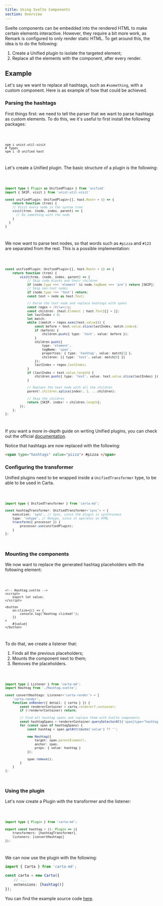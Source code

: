 ```yaml
---
title: Using Svelte Components
section: Overview
---
```


<script>
  import Code from '$lib/components/code/Code.svelte';
</script>

Svelte components can be embedded into the rendered HTML to make certain elements interactive. However, they require a bit more work, as Remark is configured to only render static HTML. To get around this, the idea is to do the following:

1. Create a Unified plugin to isolate the targeted element;
2. Replace all the elements with the component, after every render.

## Example

Let's say we want to replace all hashtags, such as `#something`, with a custom component. Here is as example of how that could be achieved.

### Parsing the hashtags

First things first: we need to tell the parser that we want to parse hashtags as custom elements. To do this, we it's useful to first install the following packages:

<Code>

```shell
npm i unist-util-visit
# Types
npm i -D unified hast
```

</Code>

Let's create a Unified plugin. The basic structure of a plugin is the following:

<Code>

```ts
import type { Plugin as UnifiedPlugin } from 'unified'
import { SKIP, visit } from 'unist-util-visit'

const unifiedPlugin: UnifiedPlugin<[], hast.Root> = () => {
	return function (tree) {
    // Visit every node in the syntax tree
    visit(tree, (node, index, parent) => {
      // Do something with the node
    }
  }
}
```

</Code>

We now want to parse text nodes, so that words such as `#pizza` and `#123` are separated from the rest. This is a possible implementation:

<Code>

```ts
const unifiedPlugin: UnifiedPlugin<[], hast.Root> = () => {
	return function (tree) {
		visit(tree, (node, index, parent) => {
			// Skip code blocks and their children
			if (node.type === 'element' && node.tagName === 'pre') return [SKIP];
			// Skip non-text nodes
			if (node.type !== 'text') return;
			const text = node as hast.Text;

			// Parse the text node and replace hashtags with spans
			const regex = /#(\w+)/g;
			const children: (hast.Element | hast.Text)[] = [];
			let lastIndex = 0;
			let match;
			while ((match = regex.exec(text.value))) {
				const before = text.value.slice(lastIndex, match.index);
				if (before) {
					children.push({ type: 'text', value: before });
				}
				children.push({
					type: 'element',
					tagName: 'span',
					properties: { type: 'hashtag', value: match[1] },
					children: [{ type: 'text', value: match[0] }]
				});
				lastIndex = regex.lastIndex;
			}
			if (lastIndex < text.value.length) {
				children.push({ type: 'text', value: text.value.slice(lastIndex) });
			}

			// Replace the text node with all the children
			parent!.children.splice(index!, 1, ...children);

			// Skip the children
			return [SKIP, index! + children.length];
		});
	};
};
```

</Code>

If you want a more in-depth guide on writing Unified plugins, you can check out the official [documentation](https://unifiedjs.com/learn/guide/create-a-plugin/).

Notice that hashtags are now replaced with the following:

```html
<span type="hashtags" value="pizza"> #pizza </span>
```

### Configuring the transformer

Unified plugins need to be wrapped inside a `UnifiedTransformer` type, to be able to be used in Carta.

<Code>

```ts
import type { UnifiedTransformer } from 'carta-md';

const hashtagTransformer: UnifiedTransformer<'sync'> = {
	execution: 'sync', // Sync, since the plugin is synchronous
	type: 'rehype', // Rehype, since it operates on HTML
	transform({ processor }) {
		processor.use(unifiedPlugin);
	}
};
```

</Code>

### Mounting the components

We now want to replace the generated hashtag placeholders with the following element:

<Code>

```svelte
<!-- Hashtag.svelte -->
<script>
	export let value;
</script>

<button
	on:click={() => {
		console.log('Hashtag clicked!');
	}}
>
	#{value}
</button>
```

</Code>

To do that, we create a listener that:

1. Finds all the previous placeholders;
2. Mounts the component next to them;
3. Removes the placeholders.

<Code>

```ts
import type { Listener } from 'carta-md';
import Hashtag from './Hashtag.svelte';

const convertHashtags: Listener<'carta-render'> = [
	'carta-render',
	function onRender({ detail: { carta } }) {
		const rendererContainer = carta.renderer?.container;
		if (!rendererContainer) return;

		// Find all hashtag spans and replace them with Svelte components
		const hashtagSpans = rendererContainer.querySelectorAll('span[type="hashtag"]');
		for (const span of hashtagSpans) {
			const hashtag = span.getAttribute('value') ?? '';

			new Hashtag({
				target: span.parentElement!,
				anchor: span,
				props: { value: hashtag }
			});

			span.remove();
		}
	}
];
```

</Code>

### Using the plugin

Let's now create a Plugin with the transformer and the listener:

<Code>

```ts
import type { Plugin } from 'carta-md';

export const hashtag = (): Plugin => ({
	transformers: [hashtagTransformer],
	listeners: [convertHashtags]
});
```

</Code>

We can now use the plugin with the following:

```ts
import { Carta } from 'carta-md';

const carta = new Carta({
	// ...
	extensions: [hashtag()]
});
```

You can find the example source code [here](https://github.com/BearToCode/svelte-in-carta-example).
